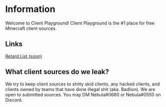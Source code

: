 # Information
Welcome to Client Playground! Client Playground is the #1 place for free Minecraft client sources.

## Links
[Retard List (soon)](https://github.com/ClientPlayground)

## What client sources do we leak?
We try to keep client sources to shitty skid clients, any hacked clients, and clients owned by teams that have done illegal shit (aka. Badlion). We are open to submitted sources. You may DM Nebula#0660 or Nebula#0550 on Discord.

